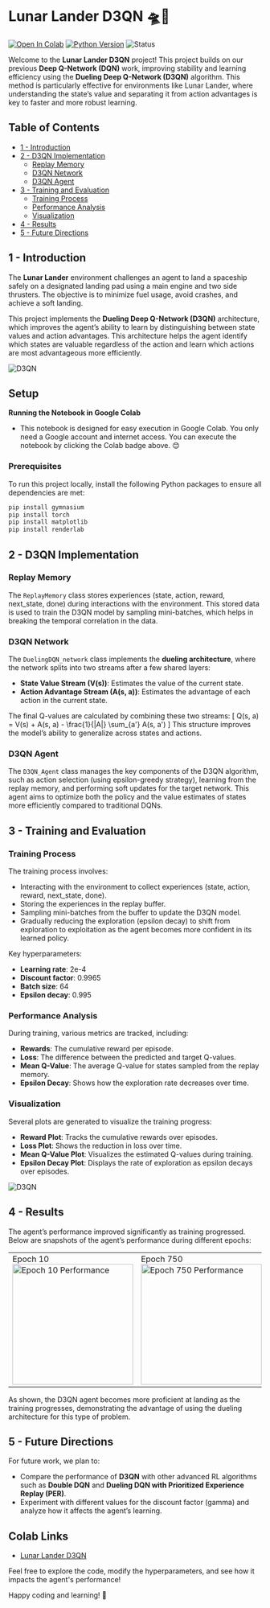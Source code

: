 # Lunar Lander D3QN 🛸🔄

[![Open In Colab](https://colab.research.google.com/assets/colab-badge.svg)](https://colab.research.google.com/drive/1XufOyUU4ag68-N-ige3vxl_p6-fpXZ4s?usp=sharing)
[![Python Version](https://img.shields.io/badge/Python-3.6%20|%203.7%20|%203.8-blue)](https://www.python.org/downloads/release/python-380/)
![Status](https://img.shields.io/badge/status-active-green)

Welcome to the **Lunar Lander D3QN** project! This project builds on our previous **Deep Q-Network (DQN)** work, improving stability and learning efficiency using the **Dueling Deep Q-Network (D3QN)** algorithm. This method is particularly effective for environments like Lunar Lander, where understanding the state’s value and separating it from action advantages is key to faster and more robust learning.

## Table of Contents
- [1 - Introduction](#1---introduction)
- [2 - D3QN Implementation](#2---d3qn-implementation)
  - [Replay Memory](#replay-memory)
  - [D3QN Network](#d3qn-network)
  - [D3QN Agent](#d3qn-agent)
- [3 - Training and Evaluation](#3---training-and-evaluation)
  - [Training Process](#training-process)
  - [Performance Analysis](#performance-analysis)
  - [Visualization](#visualization)
- [4 - Results](#4---results)
- [5 - Future Directions](#5---future-directions)

## 1 - Introduction
The **Lunar Lander** environment challenges an agent to land a spaceship safely on a designated landing pad using a main engine and two side thrusters. The objective is to minimize fuel usage, avoid crashes, and achieve a soft landing.

This project implements the **Dueling Deep Q-Network (D3QN)** architecture, which improves the agent’s ability to learn by distinguishing between state values and action advantages. This architecture helps the agent identify which states are valuable regardless of the action and learn which actions are most advantageous more efficiently.

![D3QN](assets/D3QN_architecture.png)

## Setup

**Running the Notebook in Google Colab**
- This notebook is designed for easy execution in Google Colab. You only need a Google account and internet access. You can execute the notebook by clicking the Colab badge above. 😊

### Prerequisites
To run this project locally, install the following Python packages to ensure all dependencies are met:

```bash
pip install gymnasium
pip install torch
pip install matplotlib
pip install renderlab
```

## 2 - D3QN Implementation
### Replay Memory
The `ReplayMemory` class stores experiences (state, action, reward, next_state, done) during interactions with the environment. This stored data is used to train the D3QN model by sampling mini-batches, which helps in breaking the temporal correlation in the data.

### D3QN Network
The `DuelingDQN_network` class implements the **dueling architecture**, where the network splits into two streams after a few shared layers:
- **State Value Stream (V(s))**: Estimates the value of the current state.
- **Action Advantage Stream (A(s, a))**: Estimates the advantage of each action in the current state.

The final Q-values are calculated by combining these two streams:
\[ Q(s, a) = V(s) + A(s, a) - \frac{1}{|A|} \sum_{a'} A(s, a') \]
This structure improves the model’s ability to generalize across states and actions.

### D3QN Agent
The `D3QN_Agent` class manages the key components of the D3QN algorithm, such as action selection (using epsilon-greedy strategy), learning from the replay memory, and performing soft updates for the target network. This agent aims to optimize both the policy and the value estimates of states more efficiently compared to traditional DQNs.

## 3 - Training and Evaluation
### Training Process
The training process involves:
- Interacting with the environment to collect experiences (state, action, reward, next_state, done).
- Storing the experiences in the replay buffer.
- Sampling mini-batches from the buffer to update the D3QN model.
- Gradually reducing the exploration (epsilon decay) to shift from exploration to exploitation as the agent becomes more confident in its learned policy.

Key hyperparameters:
- **Learning rate**: 2e-4
- **Discount factor**: 0.9965
- **Batch size**: 64
- **Epsilon decay**: 0.995

### Performance Analysis
During training, various metrics are tracked, including:
- **Rewards**: The cumulative reward per episode.
- **Loss**: The difference between the predicted and target Q-values.
- **Mean Q-Value**: The average Q-value for states sampled from the replay memory.
- **Epsilon Decay**: Shows how the exploration rate decreases over time.

### Visualization
Several plots are generated to visualize the training progress:
- **Reward Plot**: Tracks the cumulative rewards over episodes.
- **Loss Plot**: Shows the reduction in loss over time.
- **Mean Q-Value Plot**: Visualizes the estimated Q-values during training.
- **Epsilon Decay Plot**: Displays the rate of exploration as epsilon decays over episodes.

![D3QN](assets/plots.png)

## 4 - Results
The agent’s performance improved significantly as training progressed. Below are snapshots of the agent’s performance during different epochs:

<table>
  <tr>
    <td>Epoch 10<br><img src="assets/10epoch.gif" alt="Epoch 10 Performance" width="240px"></td>
    <td>Epoch 750<br><img src="assets/750epoch.gif" alt="Epoch 750 Performance" width="240px"></td>
    <td>Epoch 1500<br><img src="assets/1500epoch.gif" alt="Epoch 1500 Performance" width="240px"></td>
  </tr>
</table>

As shown, the D3QN agent becomes more proficient at landing as the training progresses, demonstrating the advantage of using the dueling architecture for this type of problem.

## 5 - Future Directions
For future work, we plan to:
- Compare the performance of **D3QN** with other advanced RL algorithms such as **Double DQN** and **Dueling DQN with Prioritized Experience Replay (PER)**.
- Experiment with different values for the discount factor (gamma) and analyze how it affects the agent’s learning.

## Colab Links
- [Lunar Lander D3QN](https://colab.research.google.com/drive/1XufOyUU4ag68-N-ige3vxl_p6-fpXZ4s?usp=sharing)

Feel free to explore the code, modify the hyperparameters, and see how it impacts the agent's performance!

Happy coding and learning! 🚀

